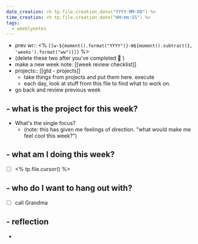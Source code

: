 ```yaml
---
date_creation: <% tp.file.creation_date("YYYY-MM-DD") %>
time_creation: <% tp.file.creation_date("HH:mm:SS") %>
tags:
  - weeklynotes
---
```

- prev wr:: <% `[[w-${moment().format("YYYY")}-W${moment().subtract(1, 'weeks').format("ww")}]]` %>
- (delete these two after you've completed 💙 )
- make a new week note: [[week review checklist]]
- projects:: [[gtd - projects]]
	- take things from projects and put them here. execute
	- each day, look at stuff from this file to find what to work on.
- go back and review previous week

## - what is the project for this week?
- What's the single focus?
	- (note: this has given me feelings of direction. "what would make me feel cool this week?")

##  - what am I doing this week?
- [ ] <% tp.file.cursor() %>

## - who do I want to hang out with?
- [ ] call Grandma

## - reflection
- 
